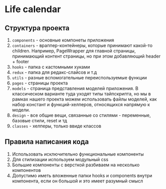 # Life calendar


## Структура проекта

1. `components` - основные компонеты приложения
2. `containers` - враппер-контейнеры, которые принимают какой-то children. Например, PageWrapper для главной страницы, принимающий контент страницы, но при этом добавляющий header + footer
3. `hooks` - папка с кастомными хуками
4. `redux` - папка для редакс-слайсов и т.д
5. `utils` - разные вспомогательные переиспользуемые функции
6. `pages` - страницы проекта
7. `models` - страница представления моделей приложения. В классическом варианте туда уходят типы тайпскрипта, но мы в рамках 
нашего проекта можем использовать файлы моделей, как набор констант и функций-хелперов, относящихся напрямую к модели.
8. `design` - все общие вещи, связанные со стилями - переменные, базовые стили, reset и тд
9. `classes` - хелперы, только ввиде классов

## Правила написания кода
1. Использовать исключительно функциональные компоненты
2. Для стилизации используем модульный css
3. Большие компоненты с версткой разбиваем на несколько компонентов
4. Допустимо иметь вложенные папки hooks и components внутри компонента, если он большой и это имеет разумный смысл

